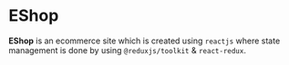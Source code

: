 # EShop

__EShop__ is an ecommerce site which is created using `reactjs` where state management is done by using `@reduxjs/toolkit` & `react-redux`. 